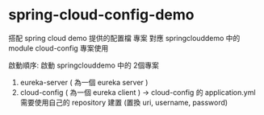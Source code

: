 # spring-cloud-config-demo
搭配 spring cloud demo 提供的配置檔 專案
對應 springclouddemo 中的 module cloud-config 專案使用

啟動順序: 啟動 springclouddemo 中的 2個專案
1. eureka-server ( 為一個 eureka server )
2. cloud-config ( 為一個 eureka client )
-> cloud-config 的 application.yml 需要使用自己的 repository 建置 (置換 uri, username, password)
